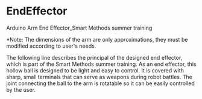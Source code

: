 # EndEffector
Arduino Arm End Effector_Smart Methods summer training

*Note: The dimensions of the arm are only approximations, they must be modified according to user's needs. 

The following line describes the principal of the designed end effector, which is part 
of the Smart Methods summer training.
As an end effector, this hollow ball is designed to be light and easy to control. It is covered with sharp, small terminals that can serve as weapons during robot battles. The joint connecting the ball to the arm is rotatable so it can be easily controlled by the user.
